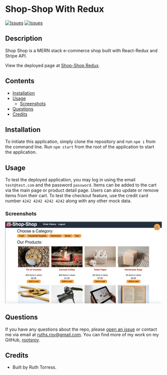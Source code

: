 # Shop-Shop With Redux

[![Issues](https://github.com/rootsroy/shop-shop/issues)]() [![Issues](https://github.com/rootsroy/shop-shop/issues)]()

## Description

Shop Shop is a MERN stack e-commerce shop built with React-Redux and Stripe API.

View the deployed page at [Shop-Shop Redux](https://redux-store-roots.herokuapp.com/).

## Contents

- [Installation](#Installation)
- [Usage](#Usage)
  - [Screenshots](#Screenshots)
- [Questions](#Questions)
- [Credits](#Credits)

## Installation

To initiate this application, simply clone the repository and run `npm i` from the command line. Run `npm start` from the root of the application to start the application.

## Usage

To test the deployed application, you may log in using the email `test@test.com` and the password `password`. Items can be added to the cart via the main page or product detail page. Users can also update or remove items from their cart. To test the checkout feature, use the credit card number `4242 4242 4242 4242` along with any other mock data.

### Screenshots

![Shop-Shop with Redux](./assets/images/screenshot.png)

## Questions

If you have any questions about the repo, please [open an issue]() or contact me via email at ruths.roy@gmail.com. You can find more of my work on my GitHub, [rootsroy](https://github.com/rootsroy).

## Credits

- Built by Ruth Torress.
